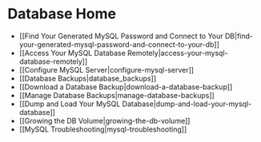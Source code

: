# Database Home

* [[Find Your Generated MySQL Password and Connect to Your DB|find-your-generated-mysql-password-and-connect-to-your-db]]
* [[Access Your MySQL Database Remotely|access-your-mysql-database-remotely]]
* [[Configure MySQL Server|configure-mysql-server]]
* [[Database Backups|database_backups]]
* [[Download a Database Backup|download-a-database-backup]]
* [[Manage Database Backups|manage-database-backups]]
* [[Dump and Load Your MySQL Database|dump-and-load-your-mysql-database]]
* [[Growing the DB Volume|growing-the-db-volume]]
* [[MySQL Troubleshooting|mysql-troubleshooting]]
